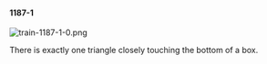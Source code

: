 #### 1187-1
![train-1187-1-0.png](https://github.com/lil-lab/nlvr/raw/master/nlvr/train/images/67/train-1187-1-0.png "train-1187-1-0.png")

There is exactly one triangle closely touching the bottom of a box.